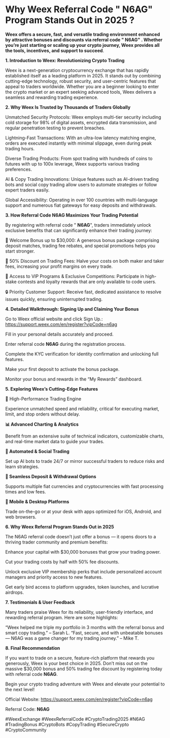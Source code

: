 # Why Weex Referral Code "  N6AG"  Program Stands Out in 2025 ? 

**Weex offers a secure, fast, and versatile trading environment enhanced by attractive bonuses and discounts via referral code " N6AG" . Whether you’re just starting or scaling up your crypto journey, Weex provides all the tools, incentives, and support to succeed**.

**1. Introduction to Weex: Revolutionizing Crypto Trading**

Weex is a next-generation cryptocurrency exchange that has rapidly established itself as a leading platform in 2025. It stands out by combining cutting-edge technology, robust security, and user-centric features that appeal to traders worldwide. Whether you are a beginner looking to enter the crypto market or an expert seeking advanced tools, Weex delivers a seamless and rewarding trading experience.

**2. Why Weex Is Trusted by Thousands of Traders Globally**

Unmatched Security Protocols: Weex employs multi-tier security including cold storage for 98% of digital assets, encrypted data transmission, and regular penetration testing to prevent breaches.

Lightning-Fast Transactions: With an ultra-low latency matching engine, orders are executed instantly with minimal slippage, even during peak trading hours.

Diverse Trading Products: From spot trading with hundreds of coins to futures with up to 100x leverage, Weex supports various trading preferences.

AI & Copy Trading Innovations: Unique features such as AI-driven trading bots and social copy trading allow users to automate strategies or follow expert traders easily.

Global Accessibility: Operating in over 100 countries with multi-language support and numerous fiat gateways for easy deposits and withdrawals.

**3. How Referral Code N6AG Maximizes Your Trading Potential**

By registering with referral code " **N6AG**", traders immediately unlock exclusive benefits that can significantly enhance their trading journey:

🎁 Welcome Bonus up to $30,000: A generous bonus package comprising deposit matches, trading fee rebates, and special promotions helps you start stronger.

💸 50% Discount on Trading Fees: Halve your costs on both maker and taker fees, increasing your profit margins on every trade.

🎯 Access to VIP Programs & Exclusive Competitions: Participate in high-stake contests and loyalty rewards that are only available to code users.

🔒 Priority Customer Support: Receive fast, dedicated assistance to resolve issues quickly, ensuring uninterrupted trading.

**4. Detailed Walkthrough: Signing Up and Claiming Your Bonus**

Go to Weex official website and click Sign Up.: https://support.weex.com/en/register?vipCode=n6ag

Fill in your personal details accurately and proceed.

Enter referral code **N6AG** during the registration process.

Complete the KYC verification for identity confirmation and unlocking full features.

Make your first deposit to activate the bonus package.

Monitor your bonus and rewards in the “My Rewards” dashboard.

**5. Exploring Weex’s Cutting-Edge Features**

🚀 High-Performance Trading Engine

Experience unmatched speed and reliability, critical for executing market, limit, and stop orders without delay.

**📊 Advanced Charting & Analytics**

Benefit from an extensive suite of technical indicators, customizable charts, and real-time market data to guide your trades.

**🤖 Automated & Social Trading**

Set up AI bots to trade 24/7 or mirror successful traders to reduce risks and learn strategies.

**🔄 Seamless Deposit & Withdrawal Options**

Supports multiple fiat currencies and cryptocurrencies with fast processing times and low fees.

**📱 Mobile & Desktop Platforms**

Trade on-the-go or at your desk with apps optimized for iOS, Android, and web browsers.

**6. Why Weex Referral Program Stands Out in 2025**

The N6AG referral code doesn’t just offer a bonus — it opens doors to a thriving trader community and premium benefits:

Enhance your capital with $30,000 bonuses that grow your trading power.

Cut your trading costs by half with 50% fee discounts.

Unlock exclusive VIP membership perks that include personalized account managers and priority access to new features.

Get early bird access to platform upgrades, token launches, and lucrative airdrops.

**7. Testimonials & User Feedback**

Many traders praise Weex for its reliability, user-friendly interface, and rewarding referral program. Here are some highlights:

“Weex helped me triple my portfolio in 3 months with the referral bonus and smart copy trading.” – Sarah L.
“Fast, secure, and with unbeatable bonuses — N6AG was a game changer for my trading journey.” – Mike T.

**8. Final Recommendation**

If you want to trade on a secure, feature-rich platform that rewards you generously, Weex is your best choice in 2025. Don’t miss out on the massive $30,000 bonus and 50% trading fee discount by registering today with referral code **N6AG**.

Begin your crypto trading adventure with Weex and elevate your potential to the next level!


Official Website: https://support.weex.com/en/register?vipCode=n6ag

Referral Code: **N6AG**

#WeexExchange #WeexReferralCode #CryptoTrading2025 #N6AG #TradingBonus #CryptoBots #CopyTrading #SecureCrypto #CryptoCommunity
